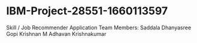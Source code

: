 # IBM-Project-28551-1660113597
Skill / Job Recommender Application
Team Members:
Saddala Dhanyasree
Gopi Krishnan M
Adhavan 
Krishnakumar
